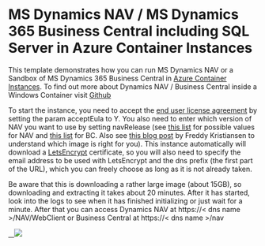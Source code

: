 # MS Dynamics NAV / MS Dynamics 365 Business Central including SQL Server in Azure Container Instances

This template demonstrates how you can run MS Dynamics NAV or a Sandbox of MS Dynamics 365 Business Central in [Azure Container Instances](https://docs.microsoft.com/en-us/azure/container-instances/). To find out more about Dynamics NAV / Business Central inside a Windows Container visit [Github](https://github.com/microsoft/nav-docker)

To start the instance, you need to accept the [end user license agreement](https://go.microsoft.com/fwlink/?linkid=861843) by setting the param acceptEula to Y. You also need to enter which version of NAV you want to use by setting navRelease (see [this list](https://hub.docker.com/r/microsoft/dynamics-nav/tags/) for possible values for NAV and [this list](https://hub.docker.com/r/microsoft/bcsandbox/tags/) for BC. Also see [this blog post](https://blogs.msdn.microsoft.com/freddyk/2018/04/16/which-docker-image-is-the-right-for-you/) by Freddy Kristiansen to understand which image is right for you). This instance automatically will download a [LetsEncrypt](https://letsencrypt.org/) certificate, so you will also need to specify the email address to be used with LetsEncrypt and the dns prefix (the first part of the URL), which you can freely choose as long as it is not already taken.

Be aware that this is downloading a rather large image (about 15GB), so downloading and extracting it takes about 20 minutes. After it has started, look into the logs to see when it has finished initializing or just wait for a minute. After that you can access Dynamics NAV at https://< dns name >/NAV/WebClient or Business Central at https://< dns name >/nav

<a href="https://portal.azure.cn/#create/Microsoft.Template/uri/https%3A%2F%2Fraw.githubusercontent.com%2Fciscoxiaobing%2Fazure-quickstart-templates%2Fmaster%2F101-aci-dynamicsnav%2Fazuredeploy.json" target="_blank">
    <img src="http://azuredeploy.net/deploybutton.png"/>
</a>
